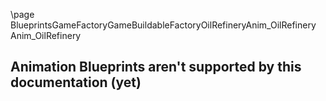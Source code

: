 \page BlueprintsGameFactoryGameBuildableFactoryOilRefineryAnim_OilRefinery Anim_OilRefinery
## Animation Blueprints aren't supported by this documentation (yet)
